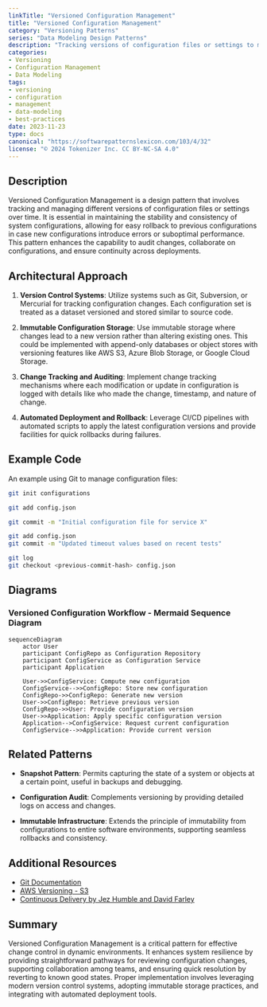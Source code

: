 ```yaml
---
linkTitle: "Versioned Configuration Management"
title: "Versioned Configuration Management"
category: "Versioning Patterns"
series: "Data Modeling Design Patterns"
description: "Tracking versions of configuration files or settings to manage changes over time."
categories:
- Versioning
- Configuration Management
- Data Modeling
tags:
- versioning
- configuration
- management
- data-modeling
- best-practices
date: 2023-11-23
type: docs
canonical: "https://softwarepatternslexicon.com/103/4/32"
license: "© 2024 Tokenizer Inc. CC BY-NC-SA 4.0"
---
```



## Description

Versioned Configuration Management is a design pattern that involves tracking and managing different versions of configuration files or settings over time. It is essential in maintaining the stability and consistency of system configurations, allowing for easy rollback to previous configurations in case new configurations introduce errors or suboptimal performance. This pattern enhances the capability to audit changes, collaborate on configurations, and ensure continuity across deployments.

## Architectural Approach

1. **Version Control Systems**: Utilize systems such as Git, Subversion, or Mercurial for tracking configuration changes. Each configuration set is treated as a dataset versioned and stored similar to source code.

2. **Immutable Configuration Storage**: Use immutable storage where changes lead to a new version rather than altering existing ones. This could be implemented with append-only databases or object stores with versioning features like AWS S3, Azure Blob Storage, or Google Cloud Storage.

3. **Change Tracking and Auditing**: Implement change tracking mechanisms where each modification or update in configuration is logged with details like who made the change, timestamp, and nature of change.

4. **Automated Deployment and Rollback**: Leverage CI/CD pipelines with automated scripts to apply the latest configuration versions and provide facilities for quick rollbacks during failures.

## Example Code

An example using Git to manage configuration files:

```bash
git init configurations

git add config.json

git commit -m "Initial configuration file for service X"

git add config.json
git commit -m "Updated timeout values based on recent tests"

git log 
git checkout <previous-commit-hash> config.json
```

## Diagrams

### Versioned Configuration Workflow - Mermaid Sequence Diagram

```mermaid
sequenceDiagram
    actor User
    participant ConfigRepo as Configuration Repository
    participant ConfigService as Configuration Service
    participant Application

    User->>ConfigService: Compute new configuration
    ConfigService-->>ConfigRepo: Store new configuration
    ConfigRepo->>ConfigRepo: Generate new version
    User->>ConfigRepo: Retrieve previous version
    ConfigRepo->>User: Provide configuration version
    User->>Application: Apply specific configuration version
    Application-->ConfigService: Request current configuration
    ConfigService-->>Application: Provide current version
```

## Related Patterns

- **Snapshot Pattern**: Permits capturing the state of a system or objects at a certain point, useful in backups and debugging.
  
- **Configuration Audit**: Complements versioning by providing detailed logs on access and changes.
  
- **Immutable Infrastructure**: Extends the principle of immutability from configurations to entire software environments, supporting seamless rollbacks and consistency.

## Additional Resources

- [Git Documentation](https://git-scm.com/doc)
- [AWS Versioning - S3](https://docs.aws.amazon.com/AmazonS3/latest/userguide/Versioning.html)
- [Continuous Delivery by Jez Humble and David Farley](https://www.amazon.com/dp/0321601912/)

## Summary

Versioned Configuration Management is a critical pattern for effective change control in dynamic environments. It enhances system resilience by providing straightforward pathways for reviewing configuration changes, supporting collaboration among teams, and ensuring quick resolution by reverting to known good states. Proper implementation involves leveraging modern version control systems, adopting immutable storage practices, and integrating with automated deployment tools.
